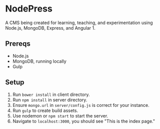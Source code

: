 # NodePress
A CMS being created for learning, teaching, and experimentation using Node.js, MongoDB, Express, and Angular 1.

## Prereqs
* Node.js
* MongoDB, running locally
* Gulp

## Setup
1. Run `bower install` in client directory.
2. Run `npm install` in server directory.
3. Ensure `mongo.url` in `server/config.js` is correct for your instance.
4. Run `gulp` to create build assets.
5. Use nodemon or `npm start` to start the server.
6. Navigate to `localhost:3000`, you should see "This is the index page."